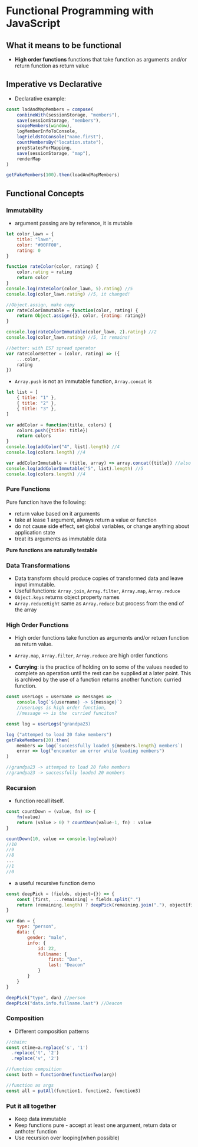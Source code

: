 # Functional Programming with JavaScript

## What it means to be functional
* **High order functions** functions that take function as arguments and/or return function as return value

## Imperative vs Declarative
* Declarative example:
```javascript
const ladAndMapMembers = compose(
    conbineWith(sessionStorage, "members"),
    save(sessionStorage, "members"),
    scopeMembers(window),
    logMemberInfoToConsole,
    logFieldsToConsole("name.first"),
    countMembersBy("location.state"),
    prepStatesForMapping,
    save(sessionStorage, "map"),
    renderMap
)

getFakeMembers(100).then(loadAndMapMembers)
```

## Functional Concepts
### Immutability
* argument  passing are by reference, it is mutable
```javascript
let color_lawn = {
    title: "lawn",
    color: "#00FF00",
    rating: 0
}

function rateColor(color, rating) {
    color.rating = rating
    return color
}
console.log(rateColor(color_lawn, 5).rating) //5
console.log(color_lawn.rating) //5, it changed!

//Object.assign, make copy
var rateColorImmutable = function(color, rating) {
    return Object.assign({}, color, {rating: rating})
}

console.log(rateColorImmutable(color_lawn, 2).rating) //2
console.log(color_lawn.rating) //5, it remains!

//better: with ES7 spread operator
var rateColorBetter = (color, rating) => ({
    ...color,
    rating
})
```

* `Array.push` is not an immutable function, `Array.concat` is
```javascript
let list = [
    { title: "1" },
    { title: "2" },
    { title: "3" },
]

var addColor = function(title, colors) {
    colors.push({title: title})
    return colors
}
console.log(addColor("4", list).length) //4
console.log(colors.length) //4

var addColorImmutable = (title, array) => array.concat({title}) //also new code style
console.log(addColorImmutable("5", list).length) //5
console.log(colors.length) //4

```

### Pure Functions
Pure function have the following:

* return value based on it arguments
* take at lease 1 argument, always return a value or function
* do not cause side effect, set global variables, or change anything about application state
* treat its arguments as immutable data

**Pure functions are naturally testable**

### Data Transformations
* Data transform should produce copies of transformed data and leave input immutable.
* Useful functions: `Array.join`, `Array.filter`, `Array.map`, `Array.reduce`
* `Object.keys` returns object property names
* `Array.reduceRight` same as `Array.reduce` but process from the end of the array


### High Order Functions
* High order functions take function as arguments and/or retuen function as return value.
* `Array.map`, `Array.filter`, `Array.reduce` are high order functions

* **Currying**: is the practice of holding on to some of the values needed to complete an operation until the rest can be supplied at a later point. This is archived by the use of a function returns another function: curried function.
```javascript
const userLogs = username => messages =>  
    console.log(`${username} -> ${message}`) 
    //userLogs is high order function, 
    //message => is the  curried funciton?

const log = userLogs("grandpa23)    

log ("attemped to load 20 fake members")
getFakeMembers(20).then(
    members => log(`successfully loaded ${members.length} members`)
    error => log("encounter an error while loading members")
)

//grandpa23 -> attemped to load 20 fake members
//grandpa23 -> successfully loaded 20 members
```

### Recursion
* function recall itself.
```javascript
const countDown = (value, fn) => {
    fn(value)
    return (value > 0) ? countDown(value-1, fn) : value
}

countDown(10, value => console.log(value))
//10
//9
//8
...
//1
//0
```
* a useful recursive function demo
```javascript
const deepPick = (fields, object={}) => {
    const [first, ...remaining] = fields.split(".")
    return (remaining.length) ? deepPick(remaining.join("."), object[first]) : object[first]
}

var dan = {
    type: "person",
    data: {
        gender: "male",
        info: {
            id: 22,
            fullname: {
                first: "Dan",
                last: "Deacon"
            }
        }
    }
}

deepPick("type", dan) //person
deepPick("data.info.fullname.last") //Deacon
```

### Composition
* Different composition patterns
```javascript
//chain:
const ctime=a.replace('s', '1')
  .replace('t', '2')
  .replace('v', '2')

//function compsition
const both = functionOne(functionTwo(arg))

//function as args
const all = putAll(function1, function2, function3)
```

### Put it all together
* Keep data immutable
* Keep functions pure - accept at least one argument, return data or anthoter function
* Use recursion over looping(when possible)


